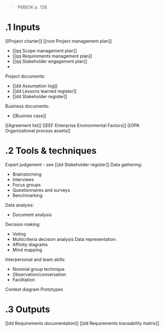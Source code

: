 >PMBOK p. 138
# .1 Inputs
[[Project charter]]
[[root Project management plan]]
* [[qq Scope management plan]]
* [[qq Requirements management plan]]
* [[qq Stakeholder engagement plan]]
* 

Project documents:
* [[dd Assumption log]]
* [[dd Lessons learned register]]
* [[dd Stakeholder register]]

Business documents:
* [[Busines case]]

[[Agreement list]]
[[EEF Enterprise Environmental Factors]]
[[OPA Organizational process assets]]

# .2 Tools & techniques
Expert judgement - see [[dd Stakeholder register]]
Data gathering:
* Brainstorming
* Interviews
* Focus groups
* Questionnaires and surveys
* Benchmarking

Data analysis:
* Document analysis

Decision making:
* Voting
* Multicriteria decision analysis
Data representation:
* Affinity diagrams
* Mind mapping

Interpersonal and team skills:
* Nominal group technique
* Observation/conversation
* Facilitation

Context diagram
Prototypes

# .3 Outputs
[[dd Requirements documentation]]
[[dd Requirements traceability matrix]]


